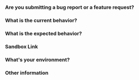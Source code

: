 <!--

👋 Hey, thanks for taking an interest in Redux Promise Listener

-->

### Are you submitting a **bug report** or a **feature request**?

<!-- For support request, please use Stack Overflow instead. This issue tracker is reserved for bugs and features. -->

### What is the current behavior?

<!-- If this is a bug, please include steps to reproduce and a minimal demo of the problem using Sandbox, Plunkr, WebpackBin or JSFiddle. -->

### What is the expected behavior?

### Sandbox Link

<!-- Problems are much easier to understand and debug if they can be demonstrated in a minimal environment.  -->

### What's your environment?

<!-- Include Redux Promise Listener version, OS/browser affected, Node version, etc. -->

### Other information

<!-- Include here any detailed explanation, stacktraces, related issues, links for Stack Overflow, Twitter, etc. -->
